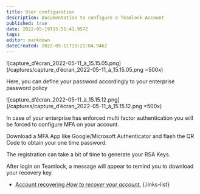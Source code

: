 ```yaml
---
title: User configuration
description: Documentation to configure a Teamlock Account
published: true
date: 2022-05-19T15:51:41.957Z
tags: 
editor: markdown
dateCreated: 2022-05-11T13:21:04.946Z
---
```


![capture_d’écran_2022-05-11_à_15.15.05.png](/captures/capture_d’écran_2022-05-11_à_15.15.05.png =500x)

Here, you can define your password accordingly to your enterprise password policy

![capture_d’écran_2022-05-11_à_15.15.12.png](/captures/capture_d’écran_2022-05-11_à_15.15.12.png =500x)

In case of your enterprise has enforced multi factor authentication you will be forced to configure MFA on your account.

Download a MFA App like Google/Microsoft Authenticator and flash the QR Code to obtain your one time password.

The registration can take a bit of time to generate your RSA Keys.

After login on Teamlock, a message will appear to remind you to download your recovery key.

- [Account recovering *How to recover your account.*](/usage/user/recover)
{.links-list}
